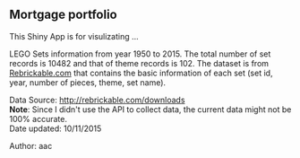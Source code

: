 ## Mortgage portfolio

This Shiny App is for visulizating …

LEGO Sets information from year 1950 to 2015. The total number of set records is 10482 and that of theme records is 102.
The dataset is from [Rebrickable.com](http://rebrickable.com/) that contains the basic information of each set (set id, year, number of pieces, theme, set name).  

Data Source: http://rebrickable.com/downloads  
**Note**: Since I didn't use the API to collect data, the current data might not be 100% accurate.  
Date updated: 10/11/2015
  
Author: aac
